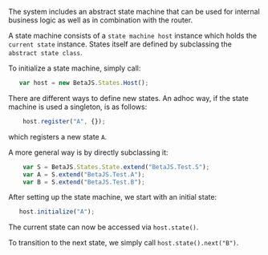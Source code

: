 The system includes an abstract state machine that can be used for internal business logic as well as in combination with the router.

A state machine consists of a ``state machine host`` instance which holds the ``current state`` instance. States itself are defined
by subclassing the ``abstract state class``.

To initialize a state machine, simply call:
```javascript
   var host = new BetaJS.States.Host();
```

There are different ways to define new states. An adhoc way, if the state machine is used a singleton, is as follows:
```javascript
    host.register("A", {});
```
which registers a new state ``A``.

A more general way is by directly subclassing it:
```javascript
    var S = BetaJS.States.State.extend("BetaJS.Test.S");
    var A = S.extend("BetaJS.Test.A");
    var B = S.extend("BetaJS.Test.B");
```

After setting up the state machine, we start with an initial state:
```javascript
   host.initialize("A");
```

The current state can now be accessed via ``host.state()``.

To transition to the next state, we simply call ``host.state().next("B")``.
